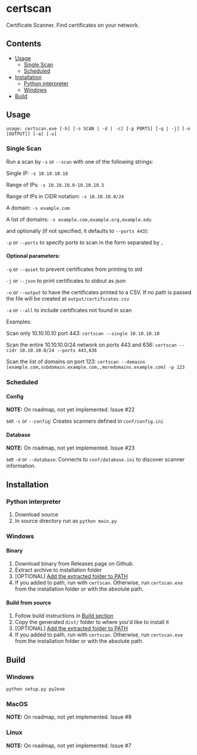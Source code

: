 # certscan

Certificate Scanner. Find certificates on your network.

## Contents

* [Usage](#usage)
  * [Single Scan](#single-scan)
  * [Scheduled](#scheduled)
* [Installation](#Installation)
  * [Python interpreter](#python-interpreter)
  * [Windows](#windows)
* [Build](#build)

## Usage

`usage: certscan.exe [-h] [-s SCAN | -d | -c] [-p PORTS] [-q | -j] [-o [OUTPUT]] [-a] [-v]`

### Single Scan

Run a scan by `-s` or `--scan` with one of the following strings:

Single IP: `-s 10.10.10.10`

Range of IPs: `-s 10.10.10.0-10.10.10.5`

Range of IPs in CIDR notation: `-s 10.10.10.0/24`

A domain: `-s example.com` 

A list of domains: `-s example.com,example.org,example.edu`

and optionally (if not specified, it defaults to `--ports 443`):

`-p` or `--ports` to specify ports to scan in the form separated by `,`

#### Optional parameters:

`-q` or `--quiet` to prevent certificates from printing to std

`-j` or `--json` to print certificates to stdout as json

`-o` or `--output` to have the certificates printed to a CSV. If no path is
passed the file will be created at `output/certificates.csv`

`-a` or `--all` to include certificates not found in scan

Examples:

Scan only 10.10.10.10 port 443: `certscan --single 10.10.10.10`

Scan the entire 10.10.10.0/24 network on ports 443 and
636: `certscan --cidr 10.10.10.0/24 --ports 443,636`

Scan the list of domains on port
123: `certscan --domains [example.com,subdomain.example.com,,moredomains.example.com] -p 123`

### Scheduled

#### Config

**NOTE:** On roadmap, not yet implemented. Issue #22

set `-c` or `--config`: Creates scanners defined in `conf/config.ini`

#### Database

**NOTE:** On roadmap, not yet implemented. Issue #23

set `-d` or `--database`: Connects to `conf/database.ini` to discover scanner
information.

## Installation

### Python interpreter

1. Download source
2. In source directory run as `python main.py`

### Windows

#### Binary
1. Download binary from Releases page on Github.
2. Extract archive to installation folder
3. [OPTIONAL] [Add the extracted folder to PATH](https://www.architectryan.com/2018/03/17/add-to-the-path-on-windows-10/)
4. If you added to path, run with `certscan`. Otherwise, run `certscan.exe` from the installation folder or with the absolute path.

#### Build from source
1. Follow build instructions in [Build section](#build)
2. Copy the generated `dist/` folder to where you'd like to install it
3. [OPTIONAL] [Add the extracted folder to PATH](https://www.architectryan.com/2018/03/17/add-to-the-path-on-windows-10/)
4. If you added to path, run with `certscan`. Otherwise, run `certscan.exe` from the installation folder or with the absolute path.

## Build

### Windows

`python setup.py py2exe`

### MacOS

**NOTE:** On roadmap, not yet implemented. Issue #8

### Linux

**NOTE:** On roadmap, not yet implemented. Issue #7